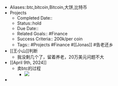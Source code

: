 - Aliases::btc,bitcoin,Bitcoin,大饼,比特币
- Projects
    - Completed Date:: 
    - Status::hold
    - Due Date:: 
    - Related Goals:: #Finance
    - Success Criteria:: 200k/per coin
    - Tags:: #Projects #Finance #[[Jonas]] #告老还乡
- [[王小山]]判断
    - 我没剩几个了，留着养老，20万美元问题不大
- [[April 9th, 2024]]
    - 卖btc的过程
        - ![](https://firebasestorage.googleapis.com/v0/b/firescript-577a2.appspot.com/o/imgs%2Fapp%2Fhaozhongwen%2FJ-3tdMQFPl.jpg?alt=media&token=f2c835d4-08f2-485a-8d7b-5acca71305f7)
- 
